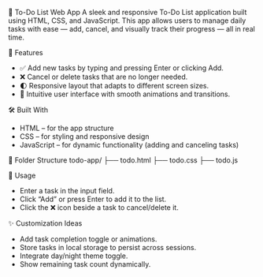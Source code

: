 
📝 To-Do List Web App
A sleek and responsive To-Do List application built using HTML, CSS, and JavaScript. This app allows users to manage daily tasks with ease — add, cancel, and visually track their progress — all in real time.

🔧 Features
- ✅ Add new tasks by typing and pressing Enter or clicking Add.
- ❌ Cancel or delete tasks that are no longer needed.
- 🌓 Responsive layout that adapts to different screen sizes.
- 🎯 Intuitive user interface with smooth animations and transitions.

🛠️ Built With
- HTML – for the app structure
- CSS – for styling and responsive design
- JavaScript – for dynamic functionality (adding and canceling tasks)
  
📁 Folder Structure
todo-app/
├── todo.html
├── todo.css
├── todo.js

📌 Usage
- Enter a task in the input field.
- Click “Add” or press Enter to add it to the list.
- Click the ❌ icon beside a task to cancel/delete it.

✨ Customization Ideas
- Add task completion toggle or animations.
- Store tasks in local storage to persist across sessions.
- Integrate day/night theme toggle.
- Show remaining task count dynamically.
